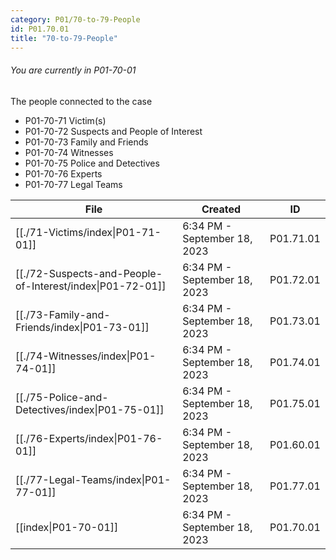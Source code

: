 ```yaml
---
category: P01/70-to-79-People
id: P01.70.01
title: "70-to-79-People"
---
```

###### You are currently in P01-70-01

The people connected to the case

- P01-70-71 Victim(s)
- P01-70-72 Suspects and People of Interest
- P01-70-73 Family and Friends
-  P01-70-74 Witnesses
-  P01-70-75 Police and Detectives
-  P01-70-76 Experts
-  P01-70-77 Legal Teams

| File                                                                                                                  | Created                      | ID        |
| --------------------------------------------------------------------------------------------------------------------- | ---------------------------- | --------- |
| [[./71-Victims/index\|P01-71-01]]                       | 6:34 PM - September 18, 2023 | P01.71.01 |
| [[./72-Suspects-and-People-of-Interest/index\|P01-72-01]] | 6:34 PM - September 18, 2023 | P01.72.01 |
| [[./73-Family-and-Friends/index\|P01-73-01]]              | 6:34 PM - September 18, 2023 | P01.73.01 |
| [[./74-Witnesses/index\|P01-74-01]]                       | 6:34 PM - September 18, 2023 | P01.74.01 |
| [[./75-Police-and-Detectives/index\|P01-75-01]]           | 6:34 PM - September 18, 2023 | P01.75.01 |
| [[./76-Experts/index\|P01-76-01]]                         | 6:34 PM - September 18, 2023 | P01.60.01 |
| [[./77-Legal-Teams/index\|P01-77-01]]                     | 6:34 PM - September 18, 2023 | P01.77.01 |
| [[index\|P01-70-01]]                                    | 6:34 PM - September 18, 2023 | P01.70.01 |


